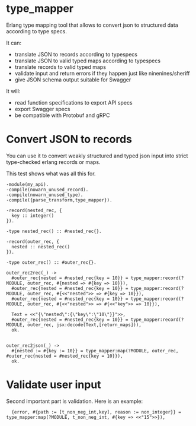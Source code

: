 # type_mapper
Erlang type mapping tool that allows to convert json to structured data according to type specs.


It can:

* translate JSON to records according to typespecs
* translate JSON to valid typed maps according to typespecs
* translate records to valid typed maps
* validate input and return errors if they happen just like ninenines/sheriff
* give JSON schema output suitable for Swagger


It will:

* read function specifications to export API specs
* export Swagger specs
* be compatible with Protobuf and gRPC



# Convert JSON to records

You can use it to convert weakly structured and typed json input into strict type-checked erlang records or maps.



This test shows what was all this for.

```
-module(my_api).
-compile(nowarn_unused_record).
-compile(nowarn_unused_type).
-compile({parse_transform,type_mapper}).

-record(nested_rec, {
  key :: integer()
}).

-type nested_rec() :: #nested_rec{}.

-record(outer_rec, {
  nested :: nested_rec()
}).

-type outer_rec() :: #outer_rec{}.

outer_rec2rec(_) ->
  #outer_rec{nested = #nested_rec{key = 10}} = type_mapper:record(?MODULE, outer_rec, #{nested => #{key => 10}}),
  #outer_rec{nested = #nested_rec{key = 10}} = type_mapper:record(?MODULE, outer_rec, #{<<"nested">> => #{key => 10}}),
  #outer_rec{nested = #nested_rec{key = 10}} = type_mapper:record(?MODULE, outer_rec, #{<<"nested">> => #{<<"key">> => 10}}),

  Text = <<"{\"nested\":{\"key\":\"10\"}}">>,
  #outer_rec{nested = #nested_rec{key = 10}} = type_mapper:record(?MODULE, outer_rec, jsx:decode(Text,[return_maps])),
  ok.


outer_rec2json(_) ->
  #{nested := #{key := 10}} = type_mapper:map(?MODULE, outer_rec, #outer_rec{nested = #nested_rec{key = 10}}),
  ok.

```


# Validate user input

Second important part is validation. Here is an example:

```
  {error, #{path := [t_non_neg_int,key], reason := non_integer}} = type_mapper:map(?MODULE, t_non_neg_int, #{key => <<"15">>}),
```


